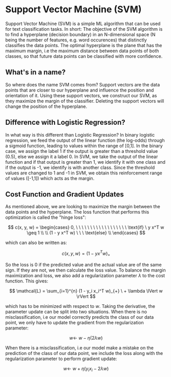 # Support Vector Machine (SVM)

Support Vector Machine (SVM) is a simple ML algorithm that can be used for text classification tasks. In short: The objective of the SVM algorithm is to find a hyperplane (decision boundary) in an N-dimensional space (N being the number of features, e.g. word occurences) that distinctly classifies the data points. The optimal hyperplane is the plane that has the maximum margin, i.e the maximum distance between data points of both classes, so that future data points can be classified with more confidence. 

## What's in a name?

So where does the name SVM comes from? Support vectors are the data points that are closer to our hyperplane and influence the position and orientation of it. Using these support vectors, we construct our SVM, as they maximize the margin of the classifier. Deleting the support vectors will change the position of the hyperplane. 

## Difference with Logistic Regression? 

In what way is this different than Logistic Regression? In binary logistic regression, we feed the output of the linear function (the log-odds) through a sigmoid function, leading to values within the range of [0,1]. In the binary case, we assign the label 1 if the output is greater than a threshold value (0.5), else we assign it a label 0. In SVM, we take the output of the linear function and if that output is greater than 1, we identify it with one class and if the output is -1, we identify is with another class. Since the threshold values are changed to 1 and -1 in SVM, we obtain this reinforcement range of values ([-1,1]) which acts as the margin.

## Cost Function and Gradient Updates

As mentioned above, we are looking to maximize the margin between the data points and the hyperplane. The loss function that performs this optimization is called the "hinge loss":

$$ 
c(x, y, w) = \begin{cases} 
            0, \ \ \ \ \ \  \ \ \ \ \ \ \ \ \ \ \ \ \text{if} \ y x^T w \geq 1 \\
             \\
            (1 - y x^T w) \  \ \ \text{else} \\
       \end{cases} 
$$

which can also be written as:

$$ 
c(x, y, w) = (1 - y x^T w)_+
$$

So the loss is 0 if the predicted value and the actual value are of the same sign. If they are not, we then calculate the loss value. To balance the margin maximization and loss, we also add a regularization parameter $\lambda$ to the cost function. This gives:

$$
\mathcal{L} = \sum_{i=1}^{n} (1 - y_i x_i^T w)_{+} \ + \lambda \lVert w \rVert
$$

which has to be minimized with respect to $w$. Taking the derivative, the parameter update can be split into two situations. When there is no misclassification, i.e our model correctly predicts the class of our data point, we only have to update the gradient from the regularization parameter:

$$
w \leftarrow \  w - \eta (2 \lambda w)
$$

When there is a misclassification, i.e our model make a mistake on the prediction of the class of our data point, we include the loss along with the regularization parameter to perform gradient update:

$$
w \leftarrow \  w + \eta (y_i x_i - 2 \lambda w)
$$


